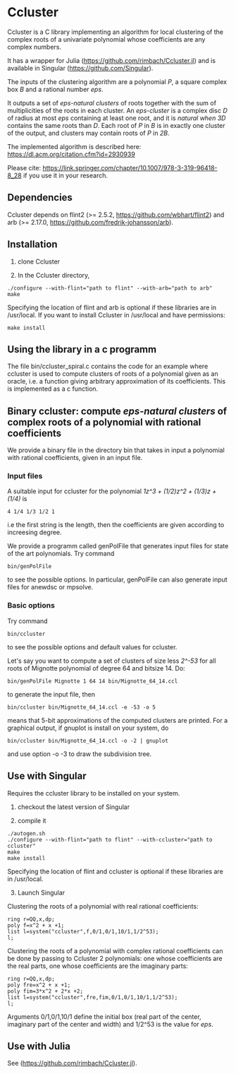 # Ccluster

Ccluster is a C library implementing an algorithm for local clustering of the complex roots
of a univariate polynomial whose
coefficients are any complex numbers.

It has a wrapper for Julia (https://github.com/rimbach/Ccluster.jl)
and is available in Singular (https://github.com/Singular).

The inputs of the clustering algorithm are
a polynomial *P*, 
a square complex box *B* and
a rational number *eps*.

It outputs a set of *eps-natural clusters* of roots together with the sum of multiplicities
of the roots in each cluster.
An *eps-cluster* is a complex disc *D* of radius at most *eps* containing at least one root, 
and it is *natural when* *3D* contains the same roots
than *D*.
Each root of *P* in *B* is in exactly one cluster of the output, and clusters may contain
roots of *P* in *2B*.

The implemented algorithm is described here:
https://dl.acm.org/citation.cfm?id=2930939

Please cite:
https://link.springer.com/chapter/10.1007/978-3-319-96418-8_28
if you use it in your research.

## Dependencies

Ccluster depends on flint2 (>= 2.5.2, https://github.com/wbhart/flint2)
and arb (>= 2.17.0, https://github.com/fredrik-johansson/arb).

## Installation

1. clone Ccluster

2. In the Ccluster directory,

```
./configure --with-flint="path to flint" --with-arb="path to arb"
make
```
Specifying the location of flint and arb is optional if these libraries are in /usr/local. 
If you want to install Ccluster in /usr/local and have permissions:
```
make install
```
## Using the library in a c programm

The file bin/ccluster_spiral.c contains the code for an example where ccluster
is used to compute clusters of roots of a polynomial given as an oracle, i.e.
a function giving arbitrary approximation of its coefficients.
This is implemented as a c function.

## Binary ccluster: compute *eps-natural clusters* of complex roots of a polynomial with rational coefficients

We provide a binary file in the directory bin that takes in input a polynomial with rational coefficients, given in an input file.

### Input files

A suitable input for ccluster for the polynomial *1z^3 + (1/2)z^2 + (1/3)z + (1/4)* is 
```
4 1/4 1/3 1/2 1
```
i.e the first string is the length, then the coefficients are given according to increesing degree.

We provide a programm called genPolFile that generates input files for state of the art polynomials. Try command
```
bin/genPolFile
```
to see the possible options. In particular, genPolFile can also generate input files for anewdsc or mpsolve.

### Basic options
Try command
```
bin/ccluster
```
to see the possible options and default values for ccluster.

Let's say you want to compute a set of clusters of size less *2^-53* for all roots of Mignotte polynomial of degree 64 and bitsize 14.
Do:
```
bin/genPolFile Mignotte 1 64 14 bin/Mignotte_64_14.ccl
```
to generate the input file, then 
```
bin/ccluster bin/Mignotte_64_14.ccl -e -53 -o 5
```
means that 5-bit approximations of the computed clusters are printed.
For a graphical output, if gnuplot is install on your system, do
```
bin/ccluster bin/Mignotte_64_14.ccl -o -2 | gnuplot
```
and use option -o -3 to draw the subdivision tree.

## Use with Singular
Requires the ccluster library to be installed on your system.

1. checkout the latest version of Singular

2. compile it 

```
./autogen.sh
./configure --with-flint="path to flint" --with-ccluster="path to ccluster"
make 
make install
```

Specifying the location of flint and ccluster is optional if these libraries are in /usr/local. 

3. Launch Singular

Clustering the roots of a polynomial with real rational coefficients:

```
ring r=QQ,x,dp;
poly f=x^2 + x +1;
list l=system("ccluster",f,0/1,0/1,10/1,1/2^53);
l;
```

Clustering the roots of a polynomial with complex rational coefficients can be done
by passing to Ccluster 2 polynomials: one whose coefficients are the real parts,
one whose coefficients are the imaginary parts:

```
ring r=QQ,x,dp;
poly fre=x^2 + x +1;
poly fim=3*x^2 + 2*x +2;
list l=system("ccluster",fre,fim,0/1,0/1,10/1,1/2^53);
l;
```

Arguments 0/1,0/1,10/1 define the initial box (real part of the center, imaginary part of the center
and width) and 1/2^53 is the value for *eps*.

## Use with Julia

See (https://github.com/rimbach/Ccluster.jl).
